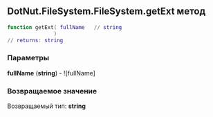 ## DotNut.FileSystem.FileSystem.getExt метод


```lua
function getExt( fullName   // string
               )
// returns: string
```


### Параметры

**fullName** (**string**) - ![fullName]

### Возвращаемое значение

Возвращаемый тип: **string**


